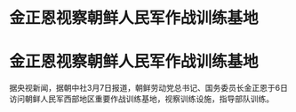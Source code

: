 # 金正恩视察朝鲜人民军作战训练基地

# 金正恩视察朝鲜人民军作战训练基地

据央视新闻，据朝中社3月7日报道，朝鲜劳动党总书记、国务委员长金正恩于6日访问朝鲜人民军西部地区重要作战训练基地，视察训练设施，指导部队训练。

